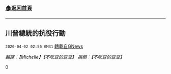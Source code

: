 ###  [:house:返回首頁](https://github.com/ourhimalayas/txt)
---

## 川普總統的抗役行動
`2020-04-02 02:56 GM31` [轉載自GNews](https://gnews.org/zh-hant/159833/)

*翻譯：【Michelle】【不吃豆的豆豆】 視頻：【不吃豆的豆豆】*

0
